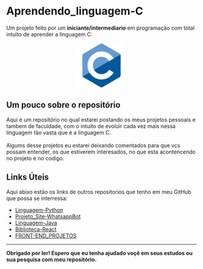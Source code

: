 # Aprendendo_linguagem-C

Um projeto feito por um **iniciante/intermediario** em programação com total intuito de aprender a linguagem C:

<div align="center" style="display: inline_block">

<img alt="java" width="120" src="https://raw.githubusercontent.com/devicons/devicon/master/icons/c/c-original.svg">
</div>

## Um pouco sobre o repositório

Aqui é um repositório no qual estarei postando os meus projetos pessoais e tambem de faculdade,
com o intuito de evoluir cada vez mais nessa linguagem tão vasta que é a linguagem C.
<br><br>
Algums desse projetos eu estarei 
deixando comentados para que vcs possam entender, os que estiverem interesados, no que esta acontencendo no projeto e no codigo.

## Links Úteis

Aqui abixo estão os links de outros repositorios que tenho em meu GitHub que possa se interressa:

- [Linguagem-Python](https://github.com/Igornalves/Linguagem-Python)
- [Projeto_Site-WhatsappBot](https://github.com/Igornalves/Projeto_Site-WhatsappBot)
- [Linguagem-Java](https://github.com/Igornalves/Linguagem_Java)
- [Biblioteca-React](https://github.com/Igornalves/Biblioteca-React)
- [FRONT-END_PROJETOS](https://github.com/Igornalves/FRONT-END_PROJETOS)

---

**Obrigado por ler! Espero que eu tenha ajudado voçê em seus estudos ou sua pesquisa com meu repositório.**

